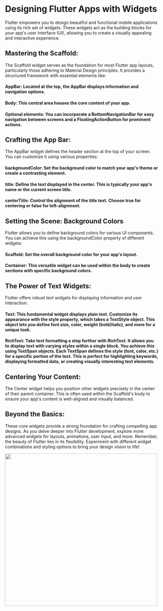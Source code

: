 # Designing Flutter Apps with Widgets
Flutter empowers you to design beautiful and functional mobile applications using its rich set of widgets. These widgets act as the building blocks for your app's user interface (UI), allowing you to create a visually appealing and interactive experience.

## Mastering the Scaffold:

The Scaffold widget serves as the foundation for most Flutter app layouts, particularly those adhering to Material Design principles. It provides a structured framework with essential elements like:

#### AppBar: Located at the top, the AppBar displays information and navigation options.
#### Body: This central area houses the core content of your app.
#### Optional elements: You can incorporate a BottomNavigationBar for easy navigation between screens and a FloatingActionButton for prominent actions.
## Crafting the App Bar:

The AppBar widget defines the header section at the top of your screen. You can customize it using various properties:

#### backgroundColor: Set the background color to match your app's theme or create a contrasting element.
#### title: Define the text displayed in the center. This is typically your app's name or the current screen title.
#### centerTitle: Control the alignment of the title text. Choose true for centering or false for left-alignment.
## Setting the Scene: Background Colors

Flutter allows you to define background colors for various UI components. You can achieve this using the backgroundColor property of different widgets:

#### Scaffold: Set the overall background color for your app's layout.
#### Container: This versatile widget can be used within the body to create sections with specific background colors.
## The Power of Text Widgets:

Flutter offers robust text widgets for displaying information and user interaction:

#### Text: This fundamental widget displays plain text. Customize its appearance with the style property, which takes a TextStyle object. This object lets you define font size, color, weight (bold/italic), and more for a unique look.

#### RichText: Take text formatting a step further with RichText. It allows you to display text with varying styles within a single block. You achieve this using TextSpan objects. Each TextSpan defines the style (font, color, etc.) for a specific portion of the text. This is perfect for highlighting keywords, displaying formatted data, or creating visually interesting text elements.

## Centering Your Content:

The Center widget helps you position other widgets precisely in the center of their parent container. This is often used within the Scaffold's body to ensure your app's content is well-aligned and visually balanced.

## Beyond the Basics:

These core widgets provide a strong foundation for crafting compelling app designs. As you delve deeper into Flutter development, explore more advanced widgets for layouts, animations, user input, and more. Remember, the beauty of Flutter lies in its flexibility. Experiment with different widget combinations and styling options to bring your design vision to life!

<img src="https://github.com/priyamtripathiii03/fruits/assets/149374259/05023b3e-b36c-4fc1-a8f8-de0ef625440a" height=500px> &nbsp;&nbsp;&nbsp;&nbsp;
